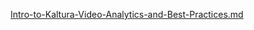 [Intro-to-Kaltura-Video-Analytics-and-Best-Practices.md](Analytics-and-Reporting/Intro-to-Kaltura-Video-Analytics-and-Best-Practices.md) 